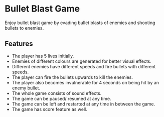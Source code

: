 # Bullet Blast Game
Enjoy bullet blast game by evading bullet blasts of enemies and shooting bullets to enemies.

## Features
- The player has 5 lives initially.
- Enemies of different colours are generated for better visual effects.
- Different enemies have different speeds and fire bullets with different speeds.
- The player can fire the bullets upwards to kill the enemies.
- The player also becomes invulnerable for 4 seconds on being hit by an enemy bullet.
- The whole game consists of sound effects.
- The game can be paused/ resumed at any time.
- The game can be left and restarted at any time in between the game.
- The game has score feature as well.

